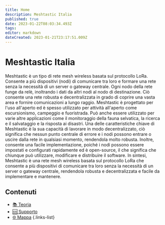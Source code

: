 ```yaml
---
title: Home
description: Meshtastic Italia
published: true
date: 2023-01-22T08:03:34.493Z
tags: 
editor: markdown
dateCreated: 2023-01-21T23:17:51.009Z
---
```


# Meshtastic Italia

Meshtastic è un tipo di rete mesh wireless basata sul protocollo LoRa. 
Consente a più dispositivi (nodi) di comunicare tra loro e formare una rete senza la necessità di un server o gateway centrale. Ogni nodo della rete funge da relè, inoltrando i dati da altri nodi al nodo di destinazione. Ciò consente una rete robusta e decentralizzata in grado di coprire una vasta area e fornire comunicazioni a lungo raggio. 
Meshtastic è progettato per l'uso all'aperto ed è spesso utilizzato per attività all'aperto come escursionismo, campeggio e fuoristrada. 
Può anche essere utilizzato per varie altre applicazioni come il monitoraggio della fauna selvatica, la ricerca e il salvataggio e la risposta ai disastri. 
Una delle caratteristiche chiave di Meshtastic è la sua capacità di lavorare in modo decentralizzato, ciò significa che nessun punto centrale di errore e i nodi possono entrare o uscire dalla rete in qualsiasi momento, rendendola molto robusta. 
Inoltre, consente una facile implementazione, poiché i nodi possono essere impostati e configurati rapidamente ed è open-source, il che significa che chiunque può utilizzare, modificare e distribuire il software. In sintesi, Meshtastic è una rete mesh wireless basata sul protocollo LoRa che consente a più dispositivi di comunicare tra loro senza la necessità di un server o gateway centrale, rendendola robusta e decentralizzata e facile da implementare e mantenere.


## Contenuti
- [:books: Teoria](/teoria)
- [:sos: Supporto](https://t.me/meshtastic_italia)
- [🌐 Mappa](https://hub.iz1kga.it)
{.links-list}